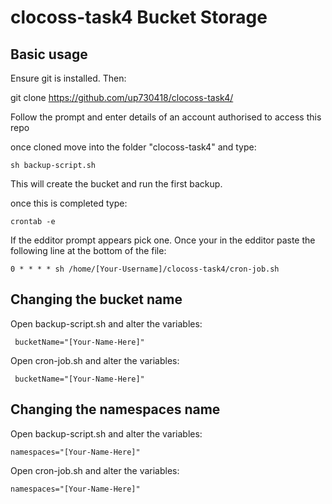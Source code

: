 # clocoss-task4 Bucket Storage

## Basic usage

Ensure git is installed. Then:

git clone https://github.com/up730418/clocoss-task4/

Follow the prompt and enter details of an account authorised to access this repo

once cloned move into the folder "clocoss-task4" and type: 

`sh backup-script.sh`

This will create the bucket and run the first backup.

once this is  completed type:

`crontab -e`

If the edditor prompt appears pick one. 
Once your in the edditor paste the following line at the bottom of the file:

`0 * * * * sh /home/[Your-Username]/clocoss-task4/cron-job.sh`

## Changing the bucket name

Open backup-script.sh and alter the variables:

` bucketName="[Your-Name-Here]"`
  
Open cron-job.sh  and alter the variables:

` bucketName="[Your-Name-Here]"`

## Changing the namespaces name

Open backup-script.sh and alter the variables:

`namespaces="[Your-Name-Here]"`
  
Open cron-job.sh  and alter the variables:

`namespaces="[Your-Name-Here]"`
